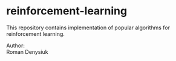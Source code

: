 # reinforcement-learning

This repository contains implementation of popular algorithms for reinforcement learning.

Author:\
Roman Denysiuk

